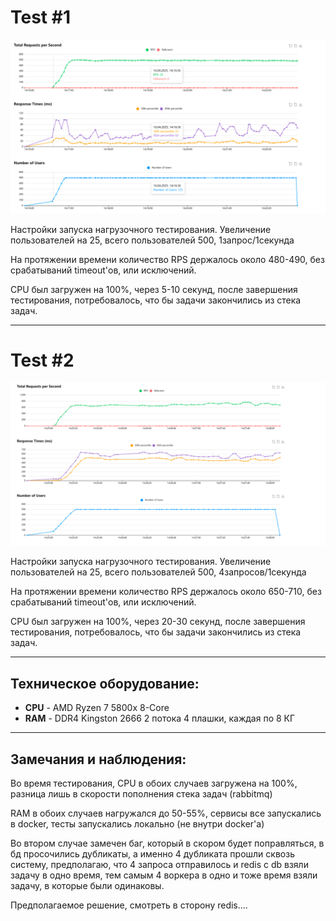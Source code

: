 # Test #1

![RPS](./src/500users-1rps.png)

Настройки запуска нагрузочного тестирования. Увеличение пользователей на 25, всего пользователей 500, 1запрос/1секунда

На протяжении времени количество RPS держалось около 480-490, без срабатываний timeout'ов, или исключений.

CPU был загружен на 100%, через 5-10 секунд, после завершения тестирования, потребовалось, что бы задачи закончились из стека задач.

---

# Test #2

![RPS](./src/500users-4rps.png)


Настройки запуска нагрузочного тестирования. Увеличение пользователей на 25, всего пользователей 500, 4запросов/1секунда

На протяжении времени количество RPS держалось около 650-710, без срабатываний timeout'ов, или исключений.

CPU был загружен на 100%, через 20-30 секунд, после завершения тестирования, потребовалось, что бы задачи закончились из стека задач.

---

## Техническое оборудование:

* __CPU__ - AMD Ryzen 7 5800x 8-Core
* __RAM__ - DDR4 Kingston 2666 2 потока 4 плашки, каждая по 8 КГ

---

## Замечания и наблюдения:

Во время тестирования, CPU в обоих случаев загружена на 100%, разница лишь в скорости пополнения стека задач (rabbitmq)

RAM в обоих случаев нагружался до 50-55%, сервисы все запускались в docker, тесты запускались локально (не внутри docker'a)

Во втором случае замечен баг, который в скором будет поправляться, в бд просочились дубликаты, а именно 4 дубликата прошли сквозь систему,
предполагаю, что 4 запроса отправилось и redis с db взяли задачу в одно время, тем самым 4 воркера в одно и тоже время взяли задачу, в которые были одинаковы.

Предполагаемое решение, смотреть в сторону redis....
